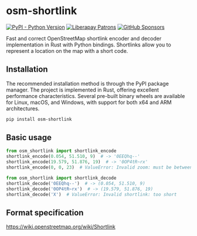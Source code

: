# osm-shortlink

[![PyPI - Python Version](https://shields.monicz.dev/pypi/pyversions/osm-shortlink)](https://pypi.org/project/osm-shortlink)
[![Liberapay Patrons](https://shields.monicz.dev/liberapay/patrons/Zaczero?logo=liberapay&label=Patrons)](https://liberapay.com/Zaczero/)
[![GitHub Sponsors](https://shields.monicz.dev/github/sponsors/Zaczero?logo=github&label=Sponsors&color=%23db61a2)](https://github.com/sponsors/Zaczero)

Fast and correct OpenStreetMap shortlink encoder and decoder implementation in Rust with Python bindings. Shortlinks allow you to represent a location on the map with a short code.

## Installation

The recommended installation method is through the PyPI package manager. The project is implemented in Rust, offering excellent performance characteristics. Several pre-built binary wheels are available for Linux, macOS, and Windows, with support for both x64 and ARM architectures.

```sh
pip install osm-shortlink
```

## Basic usage

```py
from osm_shortlink import shortlink_encode
shortlink_encode(0.054, 51.510, 9)  # -> '0EEQhq--'
shortlink_encode(19.579, 51.876, 19)  # -> '0OP4tR~rx'
shortlink_encode(0, 0, 23)  # ValueError: Invalid zoom: must be between 0 and 22, got 23

from osm_shortlink import shortlink_decode
shortlink_decode('0EEQhq--')  # -> (0.054, 51.510, 9)
shortlink_decode('0OP4tR~rx')  # -> (19.579, 51.876, 19)
shortlink_decode('X')  # ValueError: Invalid shortlink: too short
```

## Format specification

<https://wiki.openstreetmap.org/wiki/Shortlink>
